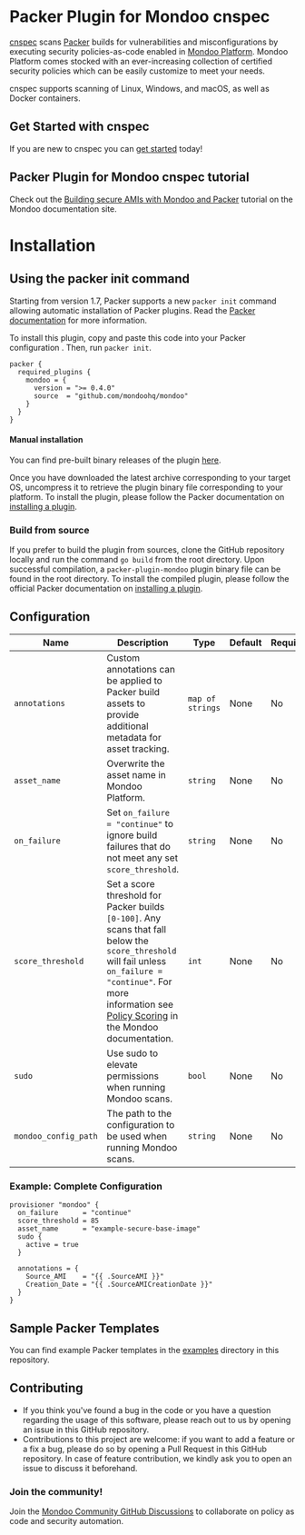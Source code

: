 # Packer Plugin for Mondoo cnspec

[cnspec](https://github.com/mondoohq/cnspec) scans [Packer](https://www.packer.io) builds for vulnerabilities and misconfigurations by executing security policies-as-code enabled in [Mondoo Platform](https://console.mondoo.com). Mondoo Platform comes stocked with an ever-increasing collection of certified security policies which can be easily customize to meet your needs. 

cnspec supports scanning of Linux, Windows, and macOS, as well as Docker containers.

## Get Started with cnspec

If you are new to cnspec you can [get started](https://mondoo.com/docs/cnspec/) today!

## Packer Plugin for Mondoo cnspec tutorial

Check out the [Building secure AMIs with Mondoo and Packer](https://mondoo.com/docs/tutorials/aws/build-secure-amis-packer/) tutorial on the Mondoo documentation site.

# Installation

## Using the packer init command
Starting from version 1.7, Packer supports a new `packer init` command allowing automatic installation of Packer plugins. Read the [Packer documentation](https://www.packer.io/docs/commands/init) for more information.

To install this plugin, copy and paste this code into your Packer configuration . Then, run `packer init`.

```hcl
packer {
  required_plugins {
    mondoo = {
      version = ">= 0.4.0"
      source  = "github.com/mondoohq/mondoo"
    }
  }
}
```

#### Manual installation

You can find pre-built binary releases of the plugin [here](https://github.com/mondoohq/packer-plugin-mondoo/releases).

Once you have downloaded the latest archive corresponding to your target OS, uncompress it to retrieve the plugin binary file corresponding to your platform. To install the plugin, please follow the Packer documentation on
[installing a plugin](https://www.packer.io/docs/extending/plugins/#installing-plugins).

### Build from source

If you prefer to build the plugin from sources, clone the GitHub repository locally and run the command `go build` from the root directory. Upon successful compilation, a `packer-plugin-mondoo` plugin binary file can be found in the root directory. To install the compiled plugin, please follow the official Packer documentation on [installing a plugin](https://www.packer.io/docs/extending/plugins/#installing-plugins).

## Configuration

| **Name** | **Description** | **Type** | **Default** | **Required** |
|---|---|------------------|-------------|--------------|
| `annotations`     | Custom annotations can be applied to Packer build assets to provide additional metadata for asset tracking.  | `map of strings` | None | No |
| `asset_name`      | Overwrite the asset name in Mondoo Platform. | `string` | None | No |
| `on_failure`      | Set `on_failure = "continue"` to ignore build failures that do not meet any set `score_threshold`.| `string` | None | No |
| `score_threshold` | Set a score threshold for Packer builds `[0-100]`. Any scans that fall below the `score_threshold` will fail unless `on_failure = "continue"`. For more information see [Policy Scoring](https://mondoo.com/docs/platform/policies/scoring/index.html) in the Mondoo documentation. | `int`            | None        | No           |
| `sudo`            | Use sudo to elevate permissions when running Mondoo scans. | `bool`         | None        | No           |
| `mondoo_config_path`            | The path to the configuration to be used when running Mondoo scans. | `string`         | None        | No           |


### Example: Complete Configuration

```hcl
provisioner "mondoo" {
  on_failure      = "continue"
  score_threshold = 85
  asset_name      = "example-secure-base-image"
  sudo {
    active = true
  }

  annotations = {
    Source_AMI    = "{{ .SourceAMI }}"
    Creation_Date = "{{ .SourceAMICreationDate }}"
  }
}
```

## Sample Packer Templates

You can find example Packer templates in the [examples](/examples/) directory in this repository.

## Contributing

* If you think you've found a bug in the code or you have a question regarding
  the usage of this software, please reach out to us by opening an issue in
  this GitHub repository.
* Contributions to this project are welcome: if you want to add a feature or a
  fix a bug, please do so by opening a Pull Request in this GitHub repository.
  In case of feature contribution, we kindly ask you to open an issue to
  discuss it beforehand.

### Join the community!

Join the [Mondoo Community GitHub Discussions](https://github.com/orgs/mondoohq/discussions) to collaborate on policy as code and security automation.